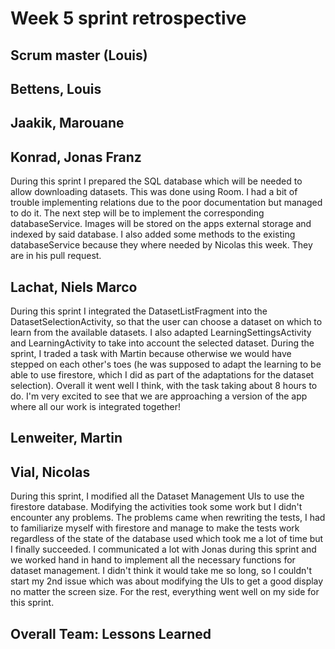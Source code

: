 # Week 5 sprint retrospective

## Scrum master (Louis)

## Bettens, Louis

## Jaakik, Marouane

## Konrad, Jonas Franz
During this sprint I prepared the SQL database which will be needed to allow downloading datasets. This was done using Room. I had a bit of trouble implementing relations due to the poor documentation but managed to do it. The next step will be to implement the corresponding databaseService. Images will be stored on the apps external storage and indexed by said database.
I also added some methods to the existing databaseService because they where needed by Nicolas this week. They are in his pull request.

## Lachat, Niels Marco
During this sprint I integrated the DatasetListFragment into the DatasetSelectionActivity, so that the user can choose a dataset on which to learn from the available datasets. I also adapted LearningSettingsActivity and LearningActivity to take into account the selected dataset. During the sprint, I traded a task with Martin because otherwise we would have stepped on each other's toes (he was supposed to adapt the learning to be able to use firestore, which I did as part of the adaptations for the dataset selection). Overall it went well I think, with the task taking about 8 hours to do. I'm very excited to see that we are approaching a version of the app where all our work is integrated together!

## Lenweiter, Martin

## Vial, Nicolas
During this sprint, I modified all the Dataset Management UIs to use the firestore database. Modifying the activities took some work but I didn't encounter any problems. The problems came when rewriting the tests, I had to familiarize myself with firestore and manage to make the tests work regardless of the state of the database used which took me a lot of time but I finally succeeded. I communicated a lot with Jonas during this sprint and we worked hand in hand to implement all the necessary functions for dataset management. I didn't think it would take me so long, so I couldn't start my 2nd issue which was about modifying the UIs to get a good display no matter the screen size. For the rest, everything went well on my side for this sprint.
## Overall Team: Lessons Learned
